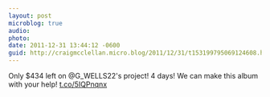 ```yaml
---
layout: post
microblog: true
audio: 
photo: 
date: 2011-12-31 13:44:12 -0600
guid: http://craigmcclellan.micro.blog/2011/12/31/t153199795069124608.html
---
```

Only $434 left on @G_WELLS22's project! 4 days! We can make this album with your help! [t.co/5IQPnqnx](http://t.co/5IQPnqnx)
